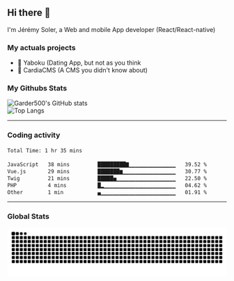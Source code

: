 ## Hi there 👋

I'm Jérémy Soler, a Web and mobile App developer (React/React-native)


### My actuals projects 
- 🔭 Yaboku (Dating App, but not as you think
- 🌱 CardiaCMS (A CMS you didn't know about)

### My Githubs Stats

<!--- ![Garder 500 stats](https://github-readme-stats.vercel.app/api?username=garder500&show_icons=true&theme=Gradient) -->
![Garder500's GitHub stats](https://github-readme-stats.vercel.app/api?username=garder500&show_icons=true&theme=material-palenight&include_all_commits=true&custom_title=My%20Github%20Stats)
<br/>
![Top Langs](https://github-readme-stats.vercel.app/api/top-langs/?username=garder500&theme=material-palenight&layout=compact)

---
### Coding activity

<!--START_SECTION:waka-->

```text
Total Time: 1 hr 35 mins

JavaScript   38 mins         █████████▇▁▁▁▁▁▁▁▁▁▁▁▁▁▁▁   39.52 %
Vue.js       29 mins         ███████▆▁▁▁▁▁▁▁▁▁▁▁▁▁▁▁▁▁   30.77 %
Twig         21 mins         █████▅▁▁▁▁▁▁▁▁▁▁▁▁▁▁▁▁▁▁▁   22.50 %
PHP          4 mins          █▂▁▁▁▁▁▁▁▁▁▁▁▁▁▁▁▁▁▁▁▁▁▁▁   04.62 %
Other        1 min           ▄▁▁▁▁▁▁▁▁▁▁▁▁▁▁▁▁▁▁▁▁▁▁▁▁   01.91 %
```

<!--END_SECTION:waka-->

---

### Global Stats 

![Snake.svg](https://github.com/garder500/garder500/blob/output/github-contribution-grid-snake.svg)
